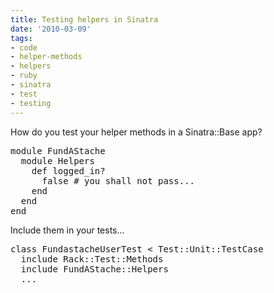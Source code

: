 ```yaml
---
title: Testing helpers in Sinatra
date: '2010-03-09'
tags:
- code
- helper-methods
- helpers
- ruby
- sinatra
- test
- testing
---
```


How do you test your helper methods in a Sinatra::Base app?
<pre lang="ruby" line="1">
module FundAStache
  module Helpers    
    def logged_in?
      false # you shall not pass...
    end
  end
end
</pre>
Include them in your tests...
<pre lang="ruby" line="1">
class FundastacheUserTest < Test::Unit::TestCase
  include Rack::Test::Methods
  include FundAStache::Helpers
  ...
</pre>
